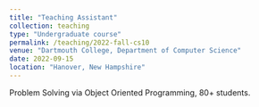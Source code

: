```yaml
---
title: "Teaching Assistant"
collection: teaching
type: "Undergraduate course"
permalink: /teaching/2022-fall-cs10
venue: "Dartmouth College, Department of Computer Science"
date: 2022-09-15
location: "Hanover, New Hampshire"
---
```


Problem Solving via Object Oriented Programming, 80+ students.